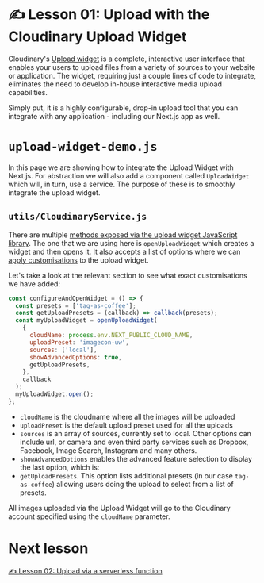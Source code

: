 # ✍️ Lesson 01: Upload with the Cloudinary Upload Widget

Cloudinary's [Upload widget](https://cloudinary.com/documentation/upload_widget) is a complete, interactive user interface that enables your users to upload files from a variety of sources to your website or application. The widget, requiring just a couple lines of code to integrate, eliminates the need to develop in-house interactive media upload capabilities.

Simply put, it is a highly configurable, drop-in upload tool that you can integrate with any application - including our Next.js app as well.

# `upload-widget-demo.js`

In this page we are showing how to integrate the Upload Widget with Next.js. For abstraction we will also add a component called `UploadWidget` which will, in turn, use a service. The purpose of these is to smoothly integrate the upload widget.

## `utils/CloudinaryService.js`

There are multiple [methods exposed via the upload widget JavaScript library](https://cloudinary.com/documentation/upload_widget_reference#initialization_methods). The one that we are using here is `openUploadWidget` which creates a widget and then opens it. It also accepts a list of options where we can [apply customisations](https://cloudinary.com/documentation/upload_widget) to the upload widget.

Let's take a look at the relevant section to see what exact customisations we have added:

```js
const configureAndOpenWidget = () => {
  const presets = ['tag-as-coffee'];
  const getUploadPresets = (callback) => callback(presets);
  const myUploadWidget = openUploadWidget(
    {
      cloudName: process.env.NEXT_PUBLIC_CLOUD_NAME,
      uploadPreset: 'imagecon-uw',
      sources: ['local'],
      showAdvancedOptions: true,
      getUploadPresets,
    },
    callback
  );
  myUploadWidget.open();
};
```

- `cloudName` is the cloudname where all the images will be uploaded
- `uploadPreset` is the default upload preset used for all the uploads
- `sources` is an array of sources, currently set to local. Other options can include url, or camera and even third party services such as Dropbox, Facebook, Image Search, Instagram and many others.
- `showAdvancedOptions` enables the advanced feature selection to display the last option, which is:
- `getUploadPresets`. This option lists additional presets (in our case `tag-as-coffee`) allowing users doing the upload to select from a list of presets.

All images uploaded via the Upload Widget will go to the Cloudinary account specified using the `cloudName` parameter.

# Next lesson

[✍️ Lesson 02: Upload via a serverless function](./02-upload-via-a-serverless-function.md)
